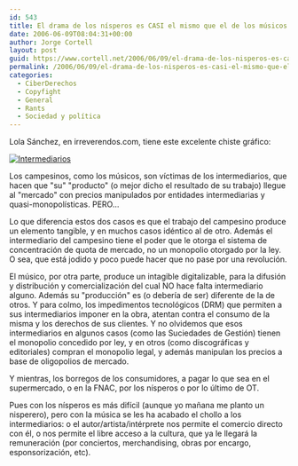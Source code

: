 ```yaml
---
id: 543
title: El drama de los ní­speros es CASI el mismo que el de los músicos
date: 2006-06-09T08:04:31+00:00
author: Jorge Cortell
layout: post
guid: https://www.cortell.net/2006/06/09/el-drama-de-los-nisperos-es-casi-el-mismo-que-el-de-los-musicos/
permalink: /2006/06/09/el-drama-de-los-nisperos-es-casi-el-mismo-que-el-de-los-musicos/
categories:
  - CiberDerechos
  - Copyfight
  - General
  - Rants
  - Sociedad y polí­tica
---
```

Lola Sánchez, en irreverendos.com, tiene este excelente chiste gráfico:

<a target="_blank" title="entrada en Irreverendos" href="https://www.irreverendos.com/?p=683"><img alt="Intermediarios" title="Intermediarios" src="https://www.irreverendos.com/wp-content/uploads/2006/06/piratas.jpg" /></a>

Los campesinos, como los músicos, son ví­ctimas de los intermediarios, que hacen que "su" "producto" (o mejor dicho el resultado de su trabajo) llegue al "mercado" con precios manipulados por entidades intermediarias y quasi-monopolí­sticas. PERO...

Lo que diferencia estos dos casos es que el trabajo del campesino produce un elemento tangible, y en muchos casos idéntico al de otro. Además el intermediario del campesino tiene el poder que le otorga el sistema de concentración de quota de mercado, no un monopolio otorgado por la ley. O sea, que está jodido y poco puede hacer que no pase por una revolución.
  
El músico, por otra parte, produce un intagible digitalizable, para la difusión y distribución y comercialización del cual NO hace falta intermediario alguno. Además su "producción" es (o deberí­a de ser) diferente de la de otros. Y para colmo, los impedimentos tecnológicos (DRM) que permiten a sus intermediarios imponer en la obra, atentan contra el consumo de la misma y los derechos de sus clientes. Y no olvidemos que esos intermediarios en algunos casos (como las Suciedades de Gestión) tienen el monopolio concedido por ley, y en otros (como discográficas y editoriales) compran el monopolio legal, y además manipulan los precios a base de oligopolios de mercado.

Y mientras, los borregos de los consumidores, a pagar lo que sea en el supermercado, o en la FNAC, por los ní­speros o por lo último de OT.

Pues con los ní­speros es más difí­cil (aunque yo mañana me planto un nisperero), pero con la música se les ha acabado el chollo a los intermediarios: o el autor/artista/intérprete nos permite el comercio directo con él, o nos permite el libre acceso a la cultura, que ya le llegará la remuneración (por conciertos, merchandising, obras por encargo, esponsorización, etc).